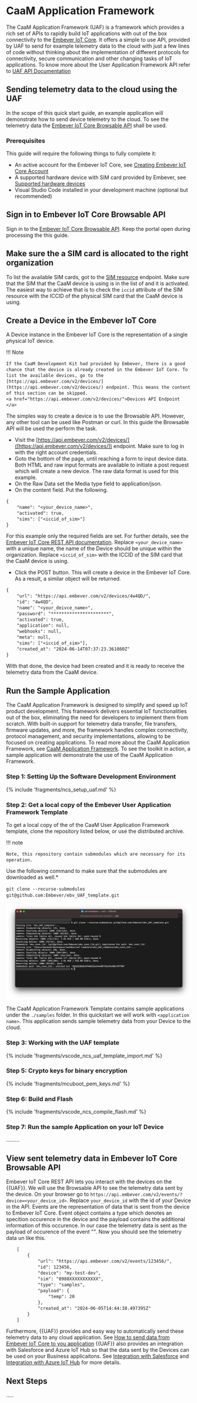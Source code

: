 # CaaM Application Framework
The CaaM Application Framework (UAF) is a framework which provides a rich set of APIs to rapidly build IoT applications with out of the box connectivity to the [Embever IoT Core](../links/embever_iot_core.md).
It offers a simple to use API, provided by UAF to send for example telemetry data to the cloud with just a few lines of code without thinking about the implementation of different protocols for connectivity, secure communication and other changing tasks of IoT applications.
To know more about the User Application Framework API refer to [UAF API Documentation](../links/uaf_api.md)

## Sending telemetry data to the cloud using the UAF
In the scope of this quick start guide, an example application will demonstrate how to send device telemetry to the cloud. To see the telemetry data the [Embever IoT Core Browsable API](../links/iot_core_browsable_api.md) shall be used.

### Prerequisites

This guide will require the following things to fully complete it:

- An active account for the Embever IoT Core, see [Creating Embever IoT Core Account](/tutorials/console/account_mgmt)
- A supported hardware device with SIM card provided by Embever, see [Supported hardware devices](./supported_hardware)
- Visual Studio Code installed in your development machine (optional but recommended)

## Sign in to Embever IoT Core Browsable API
Sign in to the [Embever IoT Core Browsable API](https://api.embever.com/).
Keep the portal open during processing the this guide.

## Make sure the  a SIM card is allocated to the right organization
To list the available SIM cards, got to the [SIM resource](https://api.embever.com/v2/sims/) endpoint.
Make sure that the SIM that the CaaM device is using is in the list of and it is activated. The easiest way to achieve that is to check the `iccid` attribute of the SIM resource with the ICCID of the physical SIM card that the CaaM device is using. 

## Create a Device in the Embever IoT Core
A Device instance in the Embever IoT Core is the representation of a single physical IoT device.

!!! Note

    If the CaaM Development Kit had provided by Embever, there is a good chance that the device is already created in the Embever IoT Core. To list the available devices, go to the [https://api.embever.com/v2/devices/](https://api.embever.com/v2/devices/) endpoint. This means the content of this section can be skipped.
    <a href="https://api.embever.com/v2/devices/">Devices API Endpoint </a>

The simples way to create a device is to use the Browsable API. However, any other tool can be used like Postman or curl. In this guide the Browsable API will be used the perform the task.

- Visit the [https://api.embever.com/v2/devices/]([https://api.embever.com/v2/devices/]) endpoint. Make sure to log in with the right account credentials.
- Goto the bottom of the page, until reaching a form to input device data. Both HTML and raw input formats are available to initiate a post request which will create a new device. The raw data format is used for this example.
- On the Raw Data set the Media type field to application/json.
- On the content field. Put the  following.
```
{
    "name": "<your_device_name>",
    "activated": true,
    "sims": ["<iccid_of_sim>"]
}
```
For this example only the required fields are set. For further details, see the [Embever IoT Core REST API documentation](/references/rest_api).
Replace `<your_device_name>` with a unique name, the name of the Device should be unique within the organization. Replace `<iccid_of_sim>` with the ICCID of the SIM card that the CaaM device is using.
- Click the POST button. This will create a device in the Embever IoT Core. As a result, a similar object will be returned.
```
{
    "url": "https://api.embever.com/v2/devices/4w4QD/",
    "id": "4w4QD",
    "name": "<your_deivce_name>",
    "password": "**********************",
    "activated": true,
    "application": null,
    "webhooks": null,
    "meta": null,
    "sims": ["<iccid_of_sim>"],
    "created_at": "2024-06-14T07:37:23.361080Z"
}
```
With that done, the device had been created and it is ready to receive the telemetry data from the CaaM device.

## Run the Sample Application

The CaaM Application Framework is designed to simplify and speed up IoT product development. This framework delivers essential IoT functionalities out of the box, eliminating the need for developers to implement them from scratch. With built-in support for telemetry data transfer, file transfers, firmware updates, and more, the framework handles complex connectivity, protocol management, and security implementations, allowing to be focused on creating applications.
To read more about the CaaM Application Framework, see [CaaM Application Framework](/concepts/app_framework).
To see the toolkit in action, a sample application will demonstrate the use of the CaaM Application Framework.

### Step 1: Setting Up the Software Development Environment

{% include 'fragments/ncs_setup_uaf.md' %}

### Step 2: Get a local copy of the Embever User Application Framework Template

To get a local copy of the of the CaaM User Application Framework template, clone the repository listed below, or use the distributed archive.

!!! note

    Note, this repository contain submodules which are necessary for its operation.

Use the following command to make sure that the submodules are downloaded as well.*

`git clone --recurse-submodules git@github.com:Embever/ebv_UAF_template.git`

![Cloning the CaaM User Application Framework Template](./resources/ebv_uaf_template_git_clone.png)

The CaaM Application Framework Template contains sample applications under the `./samples` folder. In this quickstart we will work with
`<application name>`. This application sends sample telemetry data from your Device to the cloud.
<!-- TODO: Update info sample applicaiton -->

### Step 3: Working with the UAF template

{% include 'fragments/vscode_ncs_uaf_template_import.md' %}

### Step 5: Crypto keys for binary encryption

{% include 'fragments/mcuboot_pem_keys.md' %}

### Step 6: Build and Flash

{% include 'fragments/vscode_ncs_compile_flash.md' %}

<!-- TODO: Tutorial/Guide: 
    How to flash the binary to CaaM Mini.
    How to flash a firmware on nordic DK. -->

### Step 7: Run the sample Application on your IoT Device
.........
<!-- TODO -->


## View sent telemetry data in Embever IoT Core Browsable API
Embever IoT Core REST API lets you interact with the devices on the {{UAF}}. We will use the Browsable API to see the telemetry data sent by the device.
On your browser go to `https://api.embever.com/v2/events/?device=<your_device_id>`. Replace `your_device_id` with the id of your Device in the API. Events are the representation of data that is sent from the device to Embever IoT Core. Event object contains a type which denotes an specition occurence in the device and the payload contains the additional information of this occurence. In our case the telemetry data is sent as the payload of occurence of the event "<type>".
Now you should see the telemetry data un like this.
<!-- 
We can be creative on what type of sample application we have, something that is more common for users and easy to understand -->
```
    [
        {
            "url": "https://api.embever.com/v2/events/123456/",
            "id": 123456,
            "device": "my-test-dev",
            "sim": "8988XXXXXXXXXXX",
            "type": "samples",
            "payload": {
                "temp": 20
            },
            "created_at": "2024-06-05T14:44:38.497395Z"
        }
    ]
```

Furthermore, {{UAF}} provides and easy way to automatically send these telemetry data to any cloud application. See [How to send data from Embever IoT Core to you application](/tutorials/integrations/webhooks)
{{UAF}} also provides an integration with Salesforce and Azure IoT Hub so that the data sent by the Devices can be used on your Business applicaitons. See [Integration with Salesforce](/tutorials/integrations/salesforce) and [Integration with Azure IoT Hub](/tutorials/integrations/azure_iot_hub) for more details.

## Next Steps
.....



<!-- ## Have your hardware/simcard ready
- sim card
- Supported System on Chip (SoC) (Currently the system supports only nRF9160)

Tutorial: Introducing Embever Serial Protocol
Tutorial: Introducing Embever Application Framework

Notes:
Caam OS sends only private events

ESP 

Embever Application Framework-
    Static libaries, private (uneditable) +  public
    Has a user app folder (where the application resides)
    Compile the whole project to get the running application. 

CaaM Mini - 

 You must have a simcard either an e-sim or a normal sim card in your device provided by Embever. This sim card will be used for the cellular connection to send data to the Embever IoT Core.

Step 0: 
    Hardware ready... 
    Can be nRF DK/ Caam Mini / own hardware with SoC and the sim. Caam Mini has an embeded sim,  also has an option to add plastic sim.

Step 1:
- Setup the environment Nordic Connect SDK.
    https://github.com/Embever/embever_docs/blob/hardware/docs/tutorials/embedded/uaf/uaf_env_setup_guide.md

- Clone Application Framework repository from Embever 
https://github.com/Embever/ebv_UAF_template

- Take the Sample Applications part of the UAF template 
e.g. hello cloud
    change something values..
    The point here is to show how the user can send telemetry data from the applicaiton.
    The user doesnot need to change the sample script but know how to call the api looking at the example.
    send_event("<key>", "<value>")
    Change the values to whatever telemetry data you want to send. Replce Key with "temp", value with "27"


build the sample application
 - 

Flash the binary to your SoC
    Tutorial/Guide: How to flash the binary to CaaM Mini.
    How to flash a firmon nordic DK.

Check in your Browsable api

Another option:
Provide pre build binary, upload to the hardware. Can be with sample applications. Flash the binary and see the results.


ESP
- protocol definition

ESP and AF
ESP app itself is an application that implements the ESP protocol.


AF might be too overwhelming, can make use of the ESP tool.

# Sign in to Embever IoT Core
## Make sure you have a sim card allocated to your organisation
You can see the list of available sim cards in the browsable api under the link https://api.embever.com/v2/sims/.
Make sure the iccid of the sim that you have in your device is there in the list of sim cards.

E.g.


# Create a Device
You can create the device using the browsable api or from any other tools like postman or curl. To make requests to the api besides the browsable api you will need an application. 

TODO: Tutorial Read this how to get started with use the embever IoT Core api.

Now to create a Device using the Browsable api follow the following steps:

- On your browser open https://api.embever.com/v2/devices/. Make sure you are logged in with your account credentials.
- Goto the End of the page, you should see a form to save device data. You can use either HTML form or Raw Data to make a post request to create a device. We will use Raw Data for this example.
- On the Raw Data set the Media type field to application/json.
- On the content field. Put the  following.
```
{
    "name": "<your_device_name>",
    "activated": "true",
    "sims": ["<iccid_of_sim>"]
}
```
For this example we will set the basic required fields only. You can follow the api documentation for other fields.
Replace "\<your_device_name>" with a unique name, the name of the device should be unique within your organisation. Replace <iccid_of_sim> with the iccid of the simcard that you have on your device at hand.

Now, click the `POST` button on the bottom.

You should now see the details of the device created like this

TODO: <example>

TODO: <screenshots>





# Update the Frimware with User Application Framework

# Send Events (Telemetry Data)

# View Events -->